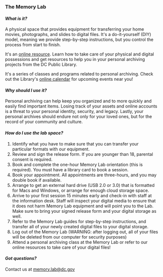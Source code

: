 ### The Memory Lab
#### *What is it?*
A physical space that provides equipment for transferring your home movies, photographs, and slides to digital files. It's a do-it-yourself (DIY)  model, meaning we provide step-by-step instructions, but you control the process from start to finish. 

It's an [online resource](https://libguides.dclibrary.org/memorylab/resources). Learn how to take care of your physical and digital possessions and get resources to help you in your personal archiving projects from the DC Public Library. 

It's a series of classes and programs related to personal archiving. Check out the Library's [online calendar](https://www.dclibrary.org/calendar) for upcoming events near you!

#### *Why should I use it?*

Personal archiving can help keep you organized and to more quickly and easily find important items. Losing track of your assets and online accounts is a threat to your personal identity, security, and legacy. Lastly, your personal archives should endure not only for your loved ones, but for the record of your community and culture.  

#### *How do I use the lab space?*

1. Identify what you have to make sure that you can transfer your particular formats with our equipment. 
2. Review and sign the release form. If you are younger than 18, parental consent is required. 
3. Book and complete the one-hour Memory Lab orientation (this is required). You must have a library card to book a session. 
4. Book your appointment. All appointments are three-hours, and you may double book if available.
5. Arrange to get an external hard drive (USB 2.0 or 3.0) that is formatted for Macs and Windows, or arrange for enough cloud storage space. 
6. Arrive to your first session 15 minutes early and check-in with staff at the information desk. Staff will inspect your digital media to ensure that it does not harm Memory Lab equipment and will point you to the Lab. Make sure to bring your signed release form and your digital storage as well. 
6. Refer to the Memory Lab guides for step-by-step instructions, and transfer all of your newly created digital files to your digital storage.
7. Log out of the Memory Lab (WARNING: after logging out, all of your files will be deleted from our computer for security purposes)
8. Attend a personal archiving class at the Memory Lab or refer to our online resources to take care of your digital files!


#### *Got questions?*

Contact us at memory.lab@dc.gov  
